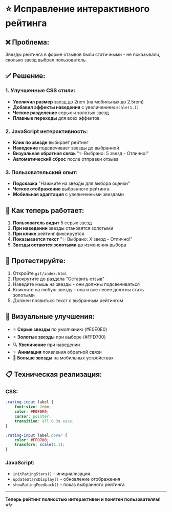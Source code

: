 # ⭐ Исправление интерактивного рейтинга

## ❌ Проблема:
Звезды рейтинга в форме отзывов были статичными - не показывали, сколько звезд выбрал пользователь.

## ✅ Решение:

### 1. Улучшенные CSS стили:
- **Увеличил размер** звезд до 2rem (на мобильных до 2.5rem)
- **Добавил эффекты наведения** с увеличением `scale(1.1)`
- **Четкое разделение** серых и золотых звезд
- **Плавные переходы** для всех эффектов

### 2. JavaScript интерактивность:
- **Клик по звезде** выбирает рейтинг
- **Наведение** подсвечивает звезды до выбранной
- **Визуальная обратная связь** "✨ Выбрано: 5 звезд - Отлично!"
- **Автоматический сброс** после отправки отзыва

### 3. Пользовательский опыт:
- **Подсказка** "Нажмите на звезды для выбора оценки"
- **Четкое отображение** выбранного рейтинга
- **Мобильная адаптация** с увеличенными звездами

## 🎯 Как теперь работает:

1. **Пользователь видит** 5 серых звезд
2. **При наведении** звезды становятся золотыми
3. **При клике** рейтинг фиксируется
4. **Показывается текст** "✨ Выбрано: X звезд - Отлично!"
5. **Звезды остаются золотыми** до изменения выбора

## 🧪 Протестируйте:

1. Откройте `git/index.html`
2. Прокрутите до раздела "Оставить отзыв"
3. Наведите мышь на звезды - они должны подсвечиваться
4. Кликните на любую звезду - она и все левее должны стать золотыми
5. Должен появиться текст с выбранным рейтингом

## 🎨 Визуальные улучшения:

- ⭐ **Серые звезды** по умолчанию (#E0E0E0)
- ⭐ **Золотые звезды** при выборе (#FFD700)
- 🔍 **Увеличение** при наведении
- ✨ **Анимация** появления обратной связи
- 📱 **Больше звезды** на мобильных устройствах

## 📋 Техническая реализация:

### CSS:
```css
.rating-input label {
    font-size: 2rem;
    color: #E0E0E0;
    cursor: pointer;
    transition: all 0.3s ease;
}

.rating-input label:hover {
    color: #FFD700;
    transform: scale(1.1);
}
```

### JavaScript:
- `initRatingStars()` - инициализация
- `updateStarsDisplay()` - обновление отображения
- `showRatingFeedback()` - показ выбранного рейтинга

---

**Теперь рейтинг полностью интерактивен и понятен пользователям! ⭐✨**